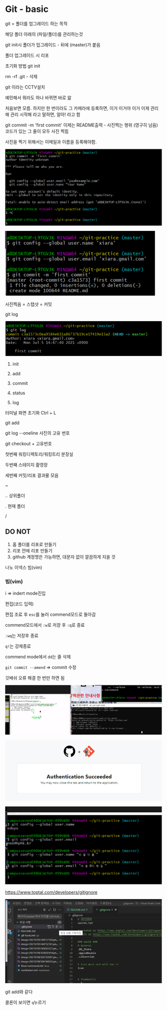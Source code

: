 # Git - basic

git  = 폴더를 업그레이드 하는 목적

해당 폴더 아래의 (파일/폴더)를 관리하는것



git init시 폴더가 업그레이드 - 뒤에 (master)가 붙음

폴더 업그레이드 시 리포



초기화 방법 git init

rm -rf .git - 삭제



git 이라는 CCTV설치

예민해서 뭐라도 하나 바뀌면 바로 앎

처음보면 모름. 하지만 한 번이라도 그 카메라에 등록하면, 이거 이거야 이거 이제 관리해 관리 시작해 라고 말하면, 알아! 라고 함

git commit -m 'first commit' 이제는 README출력 - 사진찍는 행위 (영구히 남음) 코드가 있는 그 줄이 모두 사진 찍힘

사진을 찍기 위해서는 이메일과 이름을 등록해야함.

![image-20210705144512160](git-basic.assets/image-20210705144512160.png)

![image-20210705144752781](git-basic.assets/image-20210705144752781.png)

사진찍음 = 스탭샷 = 커밋





git log

![image-20210705145035521](git-basic.assets/image-20210705145035521.png)





1. init

2. add

3. commit

4. status 

5. log



터미널 화면 초기화 Ctrl + L



git add



git log --oneline 사진의 고유 번호

git checkout + 고유번호





첫번째	 워킹디렉토리/워킹트리	분장실

두번째	스테이지							촬영장

세번째	커밋/리포							결과물 모음



~

..	상위폴더

.	현재 폴더

/



## DO NOT

1. 홈 폴더를 리포로 만들기
2. 리포 안에 리포 만들기
3. github 계정명은 가능하면, 대문자 없이 깔끔하게 지을 것





나노 이넥스 빔(vim)





### 빔(vim)

i  => indert mode진입

편집(코드 입력)

편집 조료 후 `esc`를 눌러 commend모드로 돌아감

commend모드에서 `:w`로 저장 후 `:q`로 종료

`:wq`는 저장후 종료

`q!`는 강제종료

commend mode에서 `dd`는 줄 삭제

`git commit --amend` => commit 수정





깃배쉬 오류 해결 한 번만 하면 됨

![image-20210706103602414](git-basic.assets/image-20210706103602414.png)



![image-20210706103733097](git-basic.assets/image-20210706103733097.png)

![image-20210706104744335](git-basic.assets/image-20210706104744335.png)









https://www.toptal.com/developers/gitignore





![image-20210706132110016](git-basic.assets/image-20210706132110016.png)

git  add와 같다





콜론이 보이면 `q`누르기

